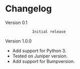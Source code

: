 Changelog
=========
Version 0.1

				Initial release

Version 1.0.0

- Add support for Python 3.
- Tested on Juniper version.
- Add support for Bumpversion.
